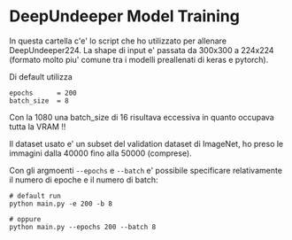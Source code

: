 # DeepUndeeper Model Training

In questa cartella c'e' lo script che ho utilizzato per allenare DeepUndeeper224.
La shape di input e' passata da 300x300 a 224x224 (formato molto piu' comune tra i modelli preallenati di keras e pytorch).

Di default utilizza 

```
epochs 	    = 200
batch_size  = 8
```

Con la 1080 una batch_size di 16 risultava eccessiva in quanto occupava tutta la VRAM !!

Il dataset usato e' un subset del validation dataset di ImageNet, ho preso le immagini dalla 40000 fino alla 50000 (comprese).

Con gli argmoenti `--epochs` e `--batch` e' possibile specificare relativamente il numero di epoche e il numero di batch:

```
# default run
python main.py -e 200 -b 8

# oppure
python main.py --epochs 200 --batch 8
```
